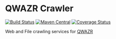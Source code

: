 QWAZR Crawler
=============

[![Build Status](https://travis-ci.org/qwazr/crawlers.svg?branch=master)](https://travis-ci.org/qwazr/crawlers)
[![Maven Central](https://maven-badges.herokuapp.com/maven-central/com.qwazr/qwazr-crawlers/badge.svg)](https://maven-badges.herokuapp.com/maven-central/com.qwazr/qwazr-crawlers)
[![Coverage Status](https://coveralls.io/repos/github/qwazr/crawlers/badge.svg?branch=master)](https://coveralls.io/github/qwazr/crawlers?branch=master)

Web and File crawling services for [QWAZR](https://www.qwazr.com)